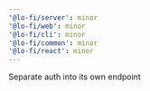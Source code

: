 ```yaml
---
'@lo-fi/server': minor
'@lo-fi/web': minor
'@lo-fi/cli': minor
'@lo-fi/common': minor
'@lo-fi/react': minor
---
```


Separate auth into its own endpoint
